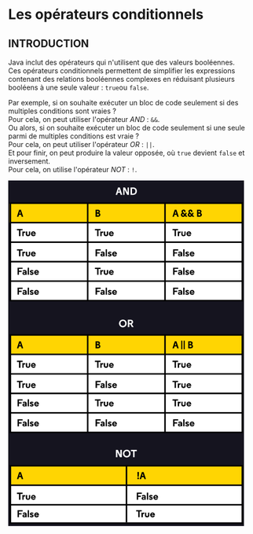 # Les opérateurs conditionnels

## INTRODUCTION

Java inclut des opérateurs qui n'utilisent que des valeurs booléennes.<br>
Ces opérateurs conditionnels permettent de simplifier les expressions contenant des relations booléennes complexes en réduisant plusieurs booléens à une seule valeur : `true`ou `false`.

Par exemple, si on souhaite exécuter un bloc de code seulement si des multiples conditions sont vraies ?<br>
Pour cela, on peut utiliser l'opérateur _AND_ : `&&`.<br>
Ou alors, si on souhaite exécuter un bloc de code seulement si une seule parmi de multiples conditions est vraie ?<br>
Pour cela, on peut utiliser l'opérateur _OR_ : `||`.<br>
Et pour finir, on peut produire la valeur opposée, où `true` devient `false` et inversement.<br>
Pour cela, on utilise l'opérateur _NOT_ : `!`.<br>

![](./img/operateurs_conditionnels.png)


